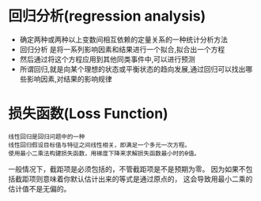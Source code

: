 # 回归分析(regression analysis)

* 确定两种或两种以上变数间相互依赖的定量关系的一种统计分析方法
* 回归分析 是将一系列影响因素和结果进行一个拟合,拟合出一个方程
* 然后通过将这个方程应用到其他同类事件中,可以进行预测
* 所谓回归,就是向某个理想的状态或平衡状态的趋向发展,通过回归可以找出哪些影响因素,对结果的影响规律
# 损失函数(Loss Function)
```
线性回归是回归问题中的一种
线性回归假设目标值与特征之间线性相关，即满足一个多元一次方程。
使用最小二乘法构建损失函数，用梯度下降来求解损失函数最小时的θ值。

```

一般情况下，截距项是必须包括的，不管截距项是不是预期为零。
因为如果不包括截距项则意味着你默认估计出来的等式是通过原点的，
这会导致用最小二乘的估计值不是无偏的。